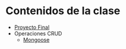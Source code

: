 # Contenidos de la clase

* [Proyecto Final](../../project/Final_Project.pdf)
* Operaciones CRUD
    * [Mongoose](https://mongoosejs.com/docs/)
